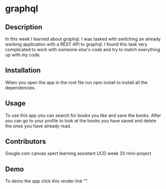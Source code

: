 # graphql

## Description
In this week I learned about graphql. I was tasked with switching an already working application with a REST API to graphql. I found this task very complicated to work with someone else's code and try to match everything up with my code. 

## Installation 
When you open the app in the root file run npm install to install all the dependencies.

## Usage
To use this app you can search for books you like and save the books. After you can go to your profile to look at the books you have saved and delete the ones you have already read.

## Contributors
Google.com 
canvas xpert learning assistant
UCD week 20 mini-project

## Demo
To demo the app click this render link "".